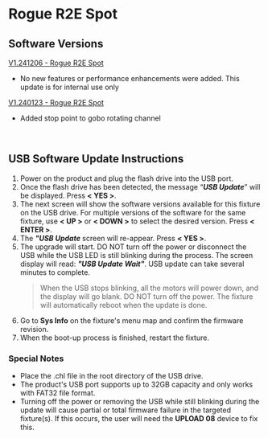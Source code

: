 # Rogue R2E Spot

## Software Versions

[V1.241206 - Rogue R2E Spot](https://github.com/Chauvet-Pro/ROGUER2ESPOT/blob/4f3ab6e8c326f10a4eee8d58b352ac32ffd9a78c/firmware/V1.241206.zip)
- No new features or performance enhancements were added. This update is for internal use only

[V1.240123 - Rogue R2E Spot](https://github.com/Chauvet-Pro/ROGUER2ESPOT/blob/2c05c2d1c6a7cdc4f48756f6dc041a2aac1091bf/firmware/V1.240123.zip)
- Added stop point to gobo rotating channel

&nbsp;

## USB Software Update Instructions
1.  Power on the product and plug the flash drive into the USB port.
2.	Once the flash drive has been detected, the message “***USB Update***” will be displayed. Press **< YES >**.
3.	The next screen will show the software versions available for this fixture on the USB drive. For multiple versions of the software for the same fixture, use **< UP >** or **< DOWN >** to select the desired version. Press **< ENTER >**.
4.	The ***"USB Update*** screen will re-appear. Press **< YES >**.
5.	The upgrade will start. DO NOT turn off the power or disconnect the USB while the USB LED is still blinking during the process. The screen display will read: ***"USB Update Wait"***. USB update can take several minutes to complete.
    > When the USB stops blinking, all the motors will power down, and the display will go blank. DO NOT turn off the power. The fixture will automatically reboot when the update is done.
6.  Go to **Sys Info** on the fixture's menu map and confirm the firmware revision.
7.	When the boot-up process is finished, restart the fixture.


### Special Notes
* Place the .chl file in the root directory of the USB drive.
* The product's USB port supports up to 32GB capacity and only works with FAT32 file format.
* Turning off the power or removing the USB while still blinking during the update will cause partial or total firmware failure in the targeted fixture(s). If this occurs, the user will need the **UPLOAD 08** device to fix this. 
